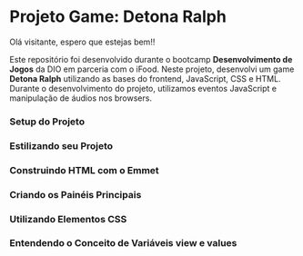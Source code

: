 # Projeto Game: Detona Ralph 

Olá visitante, espero que estejas bem!!

Este repositório foi desenvolvido durante o bootcamp **Desenvolvimento de Jogos** da DIO em parceria com o iFood. Neste projeto, desenvolvi um game **Detona Ralph** utilizando as bases do frontend, JavaScript, CSS e HTML. Durante o desenvolvimento do projeto, utilizamos eventos JavaScript e manipulação de áudios nos browsers.



### **Setup do Projeto**





### Estilizando seu Projeto



### Construindo HTML com o Emmet





### Criando os Painéis Principais





### Utilizando Elementos CSS





### Entendendo o Conceito de Variáveis view e values



